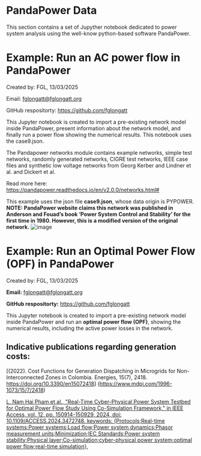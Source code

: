 # PandaPower Data

This section contains a set of Jupyther notebook dedicated to power system analysis using the well-know python-based software PandaPower.



# Example: Run an AC power flow in PandaPower

Created by: FGL, 13/03/2025 

Email: [fglongatt@fglongatt.org](fglongatt@fglongatt.org)

GitHub respositorty:  [https://github.com/fglongatt ](https://github.com/fglongatt) 

This Jupyter notebook is created to import a pre-existing network model inside PandaPower, present information about the network model, and finally run a power flow showing the numerical results.
This notebook uses the case9.json.

The Pandapower networks module contains example networks, simple test networks, randomly generated networks, CIGRE test networks, IEEE case files and synthetic low voltage networks from Georg Kerber and Lindner et al. and Dickert et al.

Read more here: https://pandapower.readthedocs.io/en/v2.0.0/networks.html#

This example uses the json file **case9.json**, whose data origin is PYPOWER. 
**NOTE: PandaPower website claims this network was published in Anderson and Fouad’s book ‘Power System Control and Stability’ for the first time in 1980.
However, this is a modified version of the original network.**
![image](https://github.com/user-attachments/assets/a4da1035-6e1f-4fcf-8777-d52537b1c773)

# Example: Run an Optimal Power Flow (OPF) in PandaPower
Created by: FGL, 13/03/2025 

**Email:** [fglongatt@fglongatt.org](fglongatt@fglongatt.org)

**GitHub respositorty:**  [https://github.com/fglongatt ](https://github.com/fglongatt) 

This Jupyter notebook is created to import a pre-existing network model inside PandaPower and run an **optimal power flow (OPF)**, showing the numerical results, including the active power losses in the network. 

## Indicative publications regarding generation costs:

[(2022). Cost Functions for Generation Dispatching in Microgrids for Non-Interconnected Zones in Colombia. Energies, 15(7), 2418. https://doi.org/10.3390/en15072418] (https://www.mdpi.com/1996-1073/15/7/2418)

[L. Nam Hai Pham et al., "Real-Time Cyber-Physical Power System Testbed for Optimal Power Flow Study Using Co-Simulation Framework," in IEEE Access, vol. 12, pp. 150914-150929, 2024, doi: 10.1109/ACCESS.2024.3472748. keywords: {Protocols;Real-time systems;Power systems;Load flow;Power system dynamics;Phasor measurement units;Minimization;IEC Standards;Power system stability;Physical layer;Co-simulation;cyber-physical power system;optimal power flow;real-time simulation},](https://ieeexplore.ieee.org/document/10704672)
